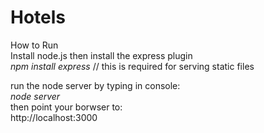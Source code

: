 # Hotels

How to Run<br />
Install node.js then install the express plugin<br />
<em>npm install express</em> // this is required for serving static files

run the node server by typing in console: <br />
<em>node server</em><br />
then point your borwser to:<br />
http://localhost:3000<br />
